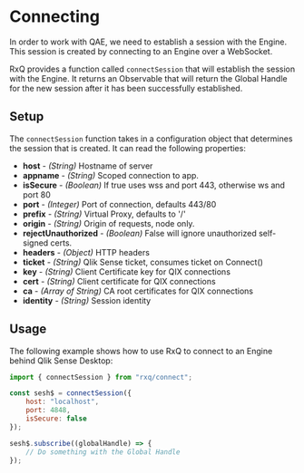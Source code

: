 # Connecting
In order to work with QAE, we need to establish a session with the Engine. This session is created by connecting to an Engine over a WebSocket.

RxQ provides a function called `connectSession` that will establish the session with the Engine. It returns an Observable that will return the Global Handle for the new session after it has been successfully established.

## Setup
The `connectSession` function takes in a configuration object that determines the session that is created. It can read the following properties:

* **host** - *(String)* Hostname of server
* **appname** - *(String)* Scoped connection to app.
* **isSecure** - *(Boolean)* If true uses wss and port 443, otherwise ws and port 80
* **port** - *(Integer)* Port of connection, defaults 443/80
* **prefix** - *(String)* Virtual Proxy, defaults to '/'
* **origin** - *(String)* Origin of requests, node only.
* **rejectUnauthorized** - *(Boolean)* False will ignore unauthorized self-signed certs.
* **headers** - *(Object)* HTTP headers
* **ticket** - *(String)* Qlik Sense ticket, consumes ticket on Connect()
* **key** - *(String)* Client Certificate key for QIX connections
* **cert** - *(String)* Client certificate for QIX connections
* **ca** - *(Array of String)* CA root certificates for QIX connections
* **identity** - *(String)* Session identity

## Usage
The following example shows how to use RxQ to connect to an Engine behind Qlik Sense Desktop:
```javascript
import { connectSession } from "rxq/connect";

const sesh$ = connectSession({
    host: "localhost",
    port: 4848,
    isSecure: false
});

sesh$.subscribe((globalHandle) => {
    // Do something with the Global Handle
});
```